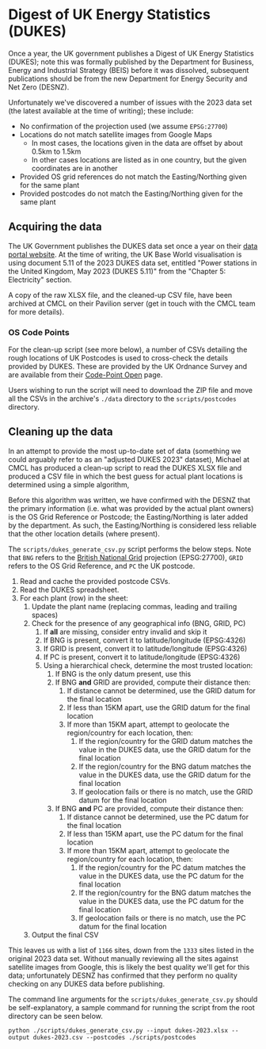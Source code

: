 # Digest of UK Energy Statistics (DUKES)

Once a year, the UK government publishes a Digest of UK Energy Statistics (DUKES);  note this was formally published by the Department for Business, Energy and Industrial Strategy (BEIS) before it was dissolved, subsequent publications should be from the new Department for Energy Security and Net Zero (DESNZ).

Unfortunately we've discovered a number of issues with the 2023 data set (the latest available at the time of writing); these include:

* No confirmation of the projection used (we assume `EPSG:27700`)
* Locations do not match satellite images from Google Maps
  * In most cases, the locations given in the data are offset by about 0.5km to 1.5km
  * In other cases locations are listed as in one country, but the given coordinates are in another
* Provided OS grid references do not match the Easting/Northing given for the same plant 
* Provided postcodes do not match the Easting/Northing given for the same plant

## Acquiring the data

The UK Government publishes the DUKES data set once a year on their [data portal website](https://www.gov.uk/government/collections/digest-of-uk-energy-statistics-dukes). At the time of writing, the UK Base World visualisation is using document 5.11 of the 2023 DUKES data set, entitled "Power stations in the United Kingdom, May 2023 (DUKES 5.11)" from the "Chapter 5: Electricity" section.

A copy of the raw XLSX file, and the cleaned-up CSV file, have been archived at CMCL on their Pavilion server (get in touch with the CMCL team for more details).

### OS Code Points

For the clean-up script (see more below), a number of CSVs detailing the rough locations of UK Postcodes is used to cross-check the details provided by DUKES. These are provided by the UK Ordnance Survey and are available from their [Code-Point Open](https://osdatahub.os.uk/downloads/open/CodePointOpen) page.

Users wishing to run the script will need to download the ZIP file and move all the CSVs in the archive's `./data` directory to the `scripts/postcodes` directory.

## Cleaning up the data

In an attempt to provide the most up-to-date set of data (something we could arguably refer to as an "adjusted DUKES 2023" dataset), Michael at CMCL has produced a clean-up script to read the DUKES XLSX file and produced a CSV file in which the best guess for actual plant locations is determined using a simple algorithm,

Before this algorithm was written, we have confirmed with the DESNZ that the primary information (i.e. what was provided by the actual plant owners) is the OS Grid Reference or Postcode; the Easting/Northing is later added by the department. As such, the Easting/Northing is considered less reliable that the other location details (where present).

The `scripts/dukes_generate_csv.py` script performs the below steps. Note that `BNG` refers to the [British National Grid](https://epsg.io/27700) projection (EPSG:27700), `GRID` refers to the OS Grid Reference, and `PC` the UK postcode.

1. Read and cache the provided postcode CSVs.
2. Read the DUKES spreadsheet.
3. For each plant (row) in the sheet:
   1. Update the plant name (replacing commas, leading and trailing spaces)
   2. Check for the presence of any geographical info (BNG, GRID, PC)
      1. If **all** are missing, consider entry invalid and skip it
      2. If BNG is present, convert it to latitude/longitude (EPSG:4326)
      3. If GRID is present, convert it to latitude/longitude (EPSG:4326)
      4. If PC is present, convert it to latitude/longitude (EPSG:4326)
      5. Using a hierarchical check, determine the most trusted location:
         1. If BNG is the only datum present, use this
         2. If BNG **and** GRID are provided, compute their distance then:
            1. If distance cannot be determined, use the GRID datum for the final location
            2. If less than 15KM apart, use the GRID datum for the final location
            3. If more than 15KM apart, attempt to geolocate the region/country for each location, then:
               1. If the region/country for the GRID datum matches the value in the DUKES data, use the GRID datum for the final location
               2. If the region/country for the BNG datum matches the value in the DUKES data, use the GRID datum for the final location
               3. If geolocation fails or there is no match, use the GRID datum for the final location
         3. If BNG **and** PC are provided, compute their distance then:
            1. If distance cannot be determined, use the PC datum for the final location
            2. If less than 15KM apart, use the PC datum for the final location
            3. If more than 15KM apart, attempt to geolocate the region/country for each location, then:
               1. If the region/country for the PC datum matches the value in the DUKES data, use the PC datum for the final location
               2. If the region/country for the BNG datum matches the value in the DUKES data, use the PC datum for the final location
               3. If geolocation fails or there is no match, use the PC datum for the final location
   3. Output the final CSV

This leaves us with a list of `1166` sites, down from the `1333` sites listed in the original 2023 data set. Without manually reviewing all the sites against satellite images from Google, this is likely the best quality we'll get for this data; unfortunately DESNZ has confirmed that they perform no quality checking on any DUKES data before publishing.

The command line arguments for the `scripts/dukes_generate_csv.py` should be self-explanatory, a sample command for running the script from the root directory can be seen below.

```
python ./scripts/dukes_generate_csv.py --input dukes-2023.xlsx --output dukes-2023.csv --postcodes ./scripts/postcodes
```